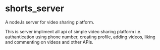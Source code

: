 # shorts_server
A nodeJs server for video sharing platform.  


This is server impliment all api of simple video sharing platform i.e. authantication using phone number, 
creating profile, adding videos, liking and commenting on videos and other APIs.
